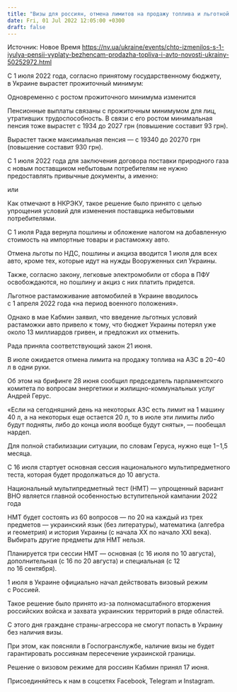 ```yaml
---
title: "Визы для россиян, отмена лимитов на продажу топлива и льготной растаможки авто — что изменится для украинцев в июле"
date: Fri, 01 Jul 2022 12:05:00 +0300
draft: false
---
```

Источник: Новое Время https://nv.ua/ukraine/events/chto-izmenilos-s-1-iyulya-pensii-vyplaty-bezhencam-prodazha-topliva-i-avto-novosti-ukrainy-50252972.html


С 1 июля 2022 года, согласно принятому государственному бюджету, в Украине вырастет прожиточный минимум:

Одновременно с ростом прожиточного минимума изменится

Пенсионные выплаты связаны с прожиточным минимумом для лиц, утративших трудоспособность. В связи с его ростом минимальная пенсия тоже вырастет с 1934 до 2027 грн (повышение составит 93 грн).

Вырастет также максимальная пенсия — с 19340 до 20270 грн (повышение составит 930 грн).

С 1 июля 2022 года для заключения договора поставки природного газа с новым поставщиком небытовым потребителям не нужно предоставлять привычные документы, а именно:

или

Как отмечают в НКРЭКУ, такое решение было принято с целью упрощения условий для изменения поставщика небытовыми потребителями.

С 1 июля Рада вернула пошлины и обложение налогом на добавленную стоимость на импортные товары и растаможку авто.

Отмена льготы по НДС, пошлины и акциза вводится 1 июля для всех авто, кроме тех, которые идут на нужды Вооруженных сил Украины.

Также, согласно закону, легковые электромобили от сбора в ПФУ освобождаются, но пошлину и акциз с них платить придется.

Льготное растаможивание автомобилей в Украине вводилось с 1 апреля 2022 года «на период военного положения».

Однако в мае Кабмин заявил, что введение льготных условий растаможки авто привело к тому, что бюджет Украины потерял уже около 13 миллиардов гривен, и предложил их отменить.

Рада приняла соответствующий закон 21 июня.

В июле ожидается отмена лимита на продажу топлива на АЗС в 20−40 л в одни руки.

 Об этом на брифинге 28 июня сообщил председатель парламентского комитета по вопросам энергетики и жилищно-коммунальных услуг Андрей Герус.

«Если на сегодняшний день на некоторых АЗС есть лимит на 1 машину 40 л, а на некоторых еще остается 20 л, то в июле эти лимиты либо будут подняты, либо до конца июля вообще будут сняты», — пообещал нардеп.

 Для полной стабилизации ситуации, по словам Геруса, нужно еще 1−1,5 месяца.

С 16 июля стартует основная сессия национального мультипредметного теста, которая будет продолжаться до 10 августа.

Национальный мультипредметный тест (НМТ) — упрощенный вариант ВНО является главной особенностью вступительной кампании 2022 года

 НМТ будет состоять из 60 вопросов — по 20 на каждый из трех предметов — украинский язык (без литературы), математика (алгебра и геометрия) и история Украины (с начала XX по начало XXI века). Выбирать другие предметы для НМТ нельзя.

 Планируется три сессии НМТ — основная (с 16 июля по 10 августа), дополнительная (с 16 по 20 августа) и специальная (с 12 по 16 сентября).

1 июля в Украине официально начал действовать визовый режим с Россией.

 Такое решение было принято из-за полномасштабного вторжения российских войска и захвата украинских территорий в ряде областей.

 С этого дня граждане страны-агрессора не смогут попасть в Украину без наличия визы.

 При этом, как поясняли в Госпогранслужбе, наличие визы не будет гарантировать россиянам пересечение украинской границы.

Решение о визовом режиме для россиян Кабмин принял 17 июня.

Присоединяйтесь к нам в соцсетях Facebook, Telegram и Instagram.

